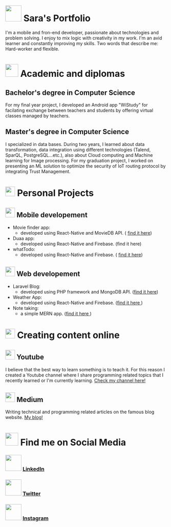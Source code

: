 

# <img src="https://cdn0.iconfinder.com/data/icons/streamline-emoji-1/48/164-woman-technologist-2-512.png" width="50" /> Sara's Portfolio
I'm a mobile and fron-end developer, passionate about technologies and problem solving. I enjoy to mix logic with creativity in my work. I'm an avid learner and constantly improving my skills. Two words that describe me: Hard-worker and flexible. 




# <img src="https://cdn3.iconfinder.com/data/icons/education-209/64/graduation-square-academic-cap-school-512.png" width="40" /> Academic and diplomas

## Bachelor's degree in Computer Science
For my final year project, I developed an Android app "WiStudy" for facilating exchange between teachers and students by offering virtual classes managed by teachers. 


## Master's degree in Computer Science
I specialized in data bases. During two years, I learned about data transformation, data integration using different technologies (Talend, SparQL, PostgreSQL...etc.), also about Cloud computing and Machine learning for Image processing.
For my graduation project, I worked on presenting an ML solution to optimize the security of IoT routing protocol by integrating Trust Management. 




# <img src="https://cdn3.iconfinder.com/data/icons/luchesa-vol-9/128/Html-512.png" width="30" /> Personal Projects

## <img src="https://cdn0.iconfinder.com/data/icons/designer-skills/128/android-2-512.png" width="30" /> Mobile developement
 - Movie finder app:  
   -  developed using React-Native and MovieDB API. ( [find it here](https://github.com/deGhost/findMyMovies))
 -   Duaa app: 
	 - developed using React-Native and Firebase. (find it here)
-   whatTodo: 
	 - developed using React-Native and Firebase. ( [find it here](https://github.com/deGhost/ToDo-AndroidApp-React-Native))


## <img src="https://cdn0.iconfinder.com/data/icons/simpline-mix/64/simpline_47-512.png" width="30" /> Web developement
 - Laravel Blog:  
   -  developed using PHP framework and MongoDB API. ([find it here](https://github.com/deGhost/Laravel-Blog))
 -   Weather App: 
	 - developed using React-Native and Firebase. ([find it here ](https://github.com/deGhost/Weather-App-))
- Note taking: 
	- a simple MERN app. ([find it here ](https://github.com/deGhost/Note_Taking_Mern)) 





# <img src="https://cdn2.iconfinder.com/data/icons/web-development-and-studio/512/652_Content_design_frame_page_text-512.png" width="30" /> Creating content online
## <img src="https://cdn3.iconfinder.com/data/icons/2018-social-media-logotypes/1000/2018_social_media_popular_app_logo_youtube-512.png" width="30" /> Youtube
I believe that the best way to learn something is to teach it. For this reason I created a Youtube channel where I share programming related topics that I recently learned or I'm currently learning.  [Check my channel here!](https://www.youtube.com/channel/UCOilWFnZq8VitNeABQpzOGQ)


## <img src="https://cdn1.iconfinder.com/data/icons/social-media-circle-7/512/Circled_Medium_svg5-512.png" width="30" /> Medium
Writing technical and programming related articles on the famous blog website. [My blog!](https://medium.com/@codewithlek)




# <img src="https://cdn4.iconfinder.com/data/icons/internet-security-flat-2/32/Internet_Security_hyper_link_web_chain_connect-512.png" width="40" /> Find me on Social Media
### <img src="https://cdn3.iconfinder.com/data/icons/free-social-icons/67/linkedin_circle_color-512.png" width="50" /> [LinkedIn](https://www.linkedin.com/in/sara-hamlili/)

### <img src="https://cdn3.iconfinder.com/data/icons/2018-social-media-logotypes/1000/2018_social_media_popular_app_logo_twitter-512.png" width="50" /> [Twitter](https://twitter.com/CodeWithLek)

### <img src="https://cdn4.iconfinder.com/data/icons/social-messaging-ui-color-shapes-2-free/128/social-instagram-new-circle-512.png" width="50" /> [Instagram](https://www.instagram.com/codewithlek/)

